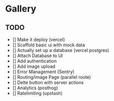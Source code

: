 # Gallery

## TODO

- [] Make it deploy (vercel)
- [] Scaffold basic ui with mock data
- [] Actually set up a database (vercel postgres)
- [] Attach Database to UI
- [] Add authentication
- [] Add image upload
- [] Error Management (Sentry)
- [] Routing/image Page (parallel route)
- [] Delte button with server actions
- [] Analytics (posthog)
- [] Ratelimiting (upstash)
